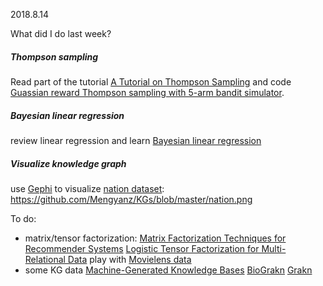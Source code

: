 2018.8.14

What did I do last week?

##### Thompson sampling
Read part of the tutorial [A Tutorial on Thompson Sampling](https://arxiv.org/abs/1707.02038) and code [Guassian reward Thompson sampling with 5-arm bandit simulator](https://github.com/Mengyanz/Thompson_sampling/blob/master/Thompson_sampling.ipynb).

##### Bayesian linear regression
review linear regression and learn [Bayesian linear regression](https://mml-book.github.io/book/chapter09.pdf)

##### Visualize knowledge graph
use [Gephi](https://gephi.org/)  to visualize [nation dataset](https://github.com/dongwookim-ml/kg-data): https://github.com/Mengyanz/KGs/blob/master/nation.png

To do:

* matrix/tensor factorization: 
 [Matrix Factorization Techniques for Recommender Systems](https://ieeexplore.ieee.org/abstract/document/5197422/)
[Logistic Tensor Factorization for Multi-Relational Data](https://arxiv.org/pdf/1306.2084.pdf)
play with [Movielens data](https://grouplens.org/datasets/movielens/) 
* some KG data
 [Machine-Generated Knowledge Bases](https://blog.primer.ai/technology/2018/08/03/Quicksilver.html)
[BioGrakn](https://github.com/xMAnton/BioGrakn)
[Grakn](https://github.com/graknlabs/grakn)

